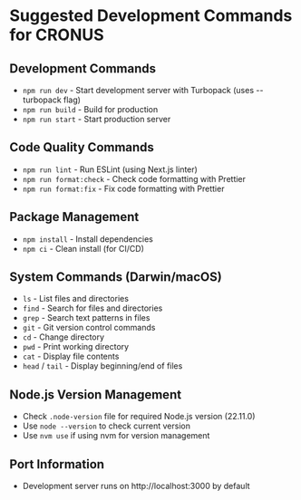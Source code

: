 # Suggested Development Commands for CRONUS

## Development Commands
- `npm run dev` - Start development server with Turbopack (uses --turbopack flag)
- `npm run build` - Build for production
- `npm run start` - Start production server

## Code Quality Commands
- `npm run lint` - Run ESLint (using Next.js linter)
- `npm run format:check` - Check code formatting with Prettier
- `npm run format:fix` - Fix code formatting with Prettier

## Package Management
- `npm install` - Install dependencies
- `npm ci` - Clean install (for CI/CD)

## System Commands (Darwin/macOS)
- `ls` - List files and directories
- `find` - Search for files and directories
- `grep` - Search text patterns in files
- `git` - Git version control commands
- `cd` - Change directory
- `pwd` - Print working directory
- `cat` - Display file contents
- `head` / `tail` - Display beginning/end of files

## Node.js Version Management
- Check `.node-version` file for required Node.js version (22.11.0)
- Use `node --version` to check current version
- Use `nvm use` if using nvm for version management

## Port Information
- Development server runs on http://localhost:3000 by default